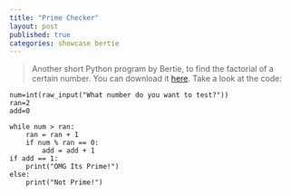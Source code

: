 ```yaml
---
title: "Prime Checker"
layout: post
published: true
categories: showcase bertie
---
```


> Another short Python program by Bertie, to find the factorial of a certain number.
> You can download it [here](/files/showcase/Bertie/prime-checker.py).
> Take a look at the code:

    num=int(raw_input("What number do you want to test?"))
    ran=2
    add=0
    
    while num > ran:
        ran = ran + 1
        if num % ran == 0:
            add = add + 1
    if add == 1:
        print("OMG Its Prime!")
    else:
        print("Not Prime!")